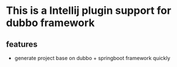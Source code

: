# This is a Intellij plugin support for dubbo framework

## features

- generate project base on dubbo + springboot framework quickly